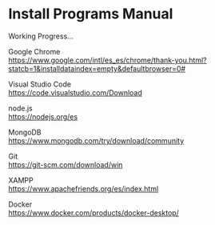 # Install Programs Manual

Working Progress...

Google Chrome <br>
https://www.google.com/intl/es_es/chrome/thank-you.html?statcb=1&installdataindex=empty&defaultbrowser=0#

Visual Studio Code <br>
https://code.visualstudio.com/Download

node.js <br>
https://nodejs.org/es

MongoDB <br>
https://www.mongodb.com/try/download/community

Git <br>
https://git-scm.com/download/win

XAMPP <br>
https://www.apachefriends.org/es/index.html

Docker <br>
https://www.docker.com/products/docker-desktop/

